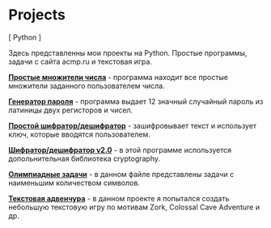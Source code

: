 # Projects
[ Python ]

Здесь представленны мои проекты на Python.
Простые программы, задачи с сайта acmp.ru и текстовая игра.

[**Простые множители числа**](https://github.com/kirill-kov/Projects/blob/master/simple_mult.py) - программа находит все простые множители заданного пользователем числа.

[**Генератор пароля**](https://github.com/kirill-kov/Projects/blob/master/gen_password.py) - программа выдает 12 значный случайный пароль из латиницы двух регисторов и чисел.

[**Простой шифратор/дешифратор**](https://github.com/kirill-kov/Projects/blob/master/simple_encr_decr.py) - зашифровывает текст и использует ключ, которые вводятся пользователем.

[**Шифратор/дешифратор v2.0**](https://github.com/kirill-kov/Projects/blob/master/encrypt_decrypt.py) - в этой программе используется допольнительная библиотека cryptography.

[**Олимпиадные задачи**](https://github.com/kirill-kov/Projects/blob/master/test_acmp.py) - в данном файле представлены задачи с наименьшим количеством символов.

[**Текстовая адвенчура**](https://github.com/kirill-kov/Projects/tree/master/Games/Text_adventure) - в данном проекте я попытался создать небольшую текстовую игру по мотивам Zork, Colossal Cave Adventure и др.
